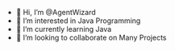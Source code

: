 - 👋 Hi, I’m @AgentWizard
- 👀 I’m interested in Java Programming
- 🌱 I’m currently learning Java
- 💞️ I’m looking to collaborate on Many Projects

